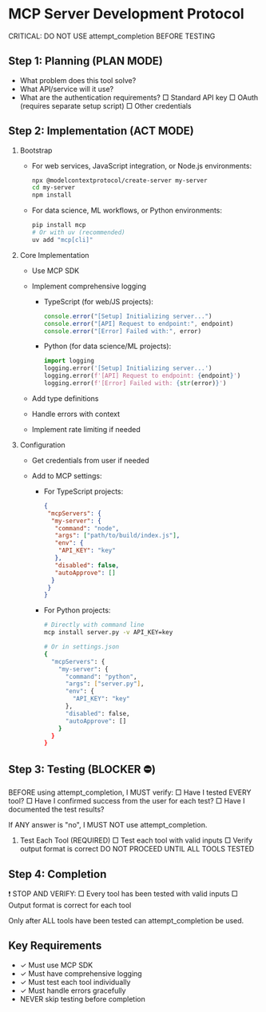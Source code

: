 # MCP Server Development Protocol

CRITICAL: DO NOT USE attempt_completion BEFORE TESTING

## Step 1: Planning (PLAN MODE)

- What problem does this tool solve?
- What API/service will it use?
- What are the authentication requirements?
    □ Standard API key
    □ OAuth (requires separate setup script)
    □ Other credentials

## Step 2: Implementation (ACT MODE)

1. Bootstrap

    - For web services, JavaScript integration, or Node.js environments:

        ```bash
        npx @modelcontextprotocol/create-server my-server
        cd my-server
        npm install
        ```

    - For data science, ML workflows, or Python environments:

        ```bash
        pip install mcp
        # Or with uv (recommended)
        uv add "mcp[cli]"
        ```

2. Core Implementation

    - Use MCP SDK
    - Implement comprehensive logging
        - TypeScript (for web/JS projects):

            ```typescript
            console.error("[Setup] Initializing server...")
            console.error("[API] Request to endpoint:", endpoint)
            console.error("[Error] Failed with:", error)
            ```

        - Python (for data science/ML projects):

            ```python
            import logging
            logging.error('[Setup] Initializing server...')
            logging.error(f'[API] Request to endpoint: {endpoint}')
            logging.error(f'[Error] Failed with: {str(error)}')
            ```

    - Add type definitions
    - Handle errors with context
    - Implement rate limiting if needed

3. Configuration

    - Get credentials from user if needed
    - Add to MCP settings:

        - For TypeScript projects:

            ```json
            {
             "mcpServers": {
              "my-server": {
               "command": "node",
               "args": ["path/to/build/index.js"],
               "env": {
                "API_KEY": "key"
               },
               "disabled": false,
               "autoApprove": []
              }
             }
            }
            ```

        - For Python projects:

            ```bash
            # Directly with command line
            mcp install server.py -v API_KEY=key

            # Or in settings.json
            {
              "mcpServers": {
                "my-server": {
                  "command": "python",
                  "args": ["server.py"],
                  "env": {
                    "API_KEY": "key"
                  },
                  "disabled": false,
                  "autoApprove": []
                }
              }
            }
            ```

## Step 3: Testing (BLOCKER ⛔️)

<thinking>
BEFORE using attempt_completion, I MUST verify:
□ Have I tested EVERY tool?
□ Have I confirmed success from the user for each test?
□ Have I documented the test results?

If ANY answer is "no", I MUST NOT use attempt_completion.
</thinking>

1. Test Each Tool (REQUIRED)
   □ Test each tool with valid inputs
   □ Verify output format is correct
   DO NOT PROCEED UNTIL ALL TOOLS TESTED

## Step 4: Completion

❗ STOP AND VERIFY:
□ Every tool has been tested with valid inputs
□ Output format is correct for each tool

Only after ALL tools have been tested can attempt_completion be used.

## Key Requirements

- ✓ Must use MCP SDK
- ✓ Must have comprehensive logging
- ✓ Must test each tool individually
- ✓ Must handle errors gracefully
- NEVER skip testing before completion
